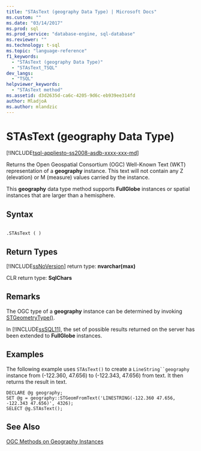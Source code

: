 ```yaml
---
title: "STAsText (geography Data Type) | Microsoft Docs"
ms.custom: ""
ms.date: "03/14/2017"
ms.prod: sql
ms.prod_service: "database-engine, sql-database"
ms.reviewer: ""
ms.technology: t-sql
ms.topic: "language-reference"
f1_keywords: 
  - "STAsText (geography Data Type)"
  - "STAsText_TSQL"
dev_langs: 
  - "TSQL"
helpviewer_keywords: 
  - "STAsText method"
ms.assetid: d3d2635d-ca6c-4205-9d6c-eb939ee314fd
author: MladjoA
ms.author: mlandzic 
---
```

# STAsText (geography Data Type)
[!INCLUDE[tsql-appliesto-ss2008-asdb-xxxx-xxx-md](../../includes/tsql-appliesto-ss2008-asdb-xxxx-xxx-md.md)]

  Returns the Open Geospatial Consortium (OGC) Well-Known Text (WKT) representation of a **geography** instance. This text will not contain any Z (elevation) or M (measure) values carried by the instance.  
  
 This **geography** data type method supports **FullGlobe** instances or spatial instances that are larger than a hemisphere.  
  
## Syntax  
  
```  
  
.STAsText ( )  
```  
  
## Return Types  
 [!INCLUDE[ssNoVersion](../../includes/ssnoversion-md.md)] return type: **nvarchar(max)**  
  
 CLR return type: **SqlChars**  
  
## Remarks  
 The OGC type of a **geography** instance can be determined by invoking [STGeometryType()](../../t-sql/spatial-geography/stgeometrytype-geography-data-type.md).  
  
 In [!INCLUDE[ssSQL11](../../includes/sssql11-md.md)], the set of possible results returned on the server has been extended to **FullGlobe** instances.  
  
## Examples  
 The following example uses `STAsText()` to create a `LineString``geography` instance from (-122.360, 47.656) to (-122.343, 47.656) from text. It then returns the result in text.  
  
```  
DECLARE @g geography;  
SET @g = geography::STGeomFromText('LINESTRING(-122.360 47.656, -122.343 47.656)', 4326);  
SELECT @g.STAsText();  
```  
  
## See Also  
 [OGC Methods on Geography Instances](../../t-sql/spatial-geography/ogc-methods-on-geography-instances.md)  
  
  
